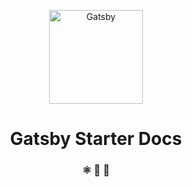 <p align="center">
  <a href="https://gatsbyjs.org">
    <img alt="Gatsby" src="https://user-images.githubusercontent.com/17436691/80848650-a72df000-8c1c-11ea-8570-bb54282f2e72.png" width="150" />
  </a>
</p>


<h1 align="center">
  Gatsby Starter Docs
</h1>

<h3 align="center">
  ⚛️ 📄 🚀
</h3>

